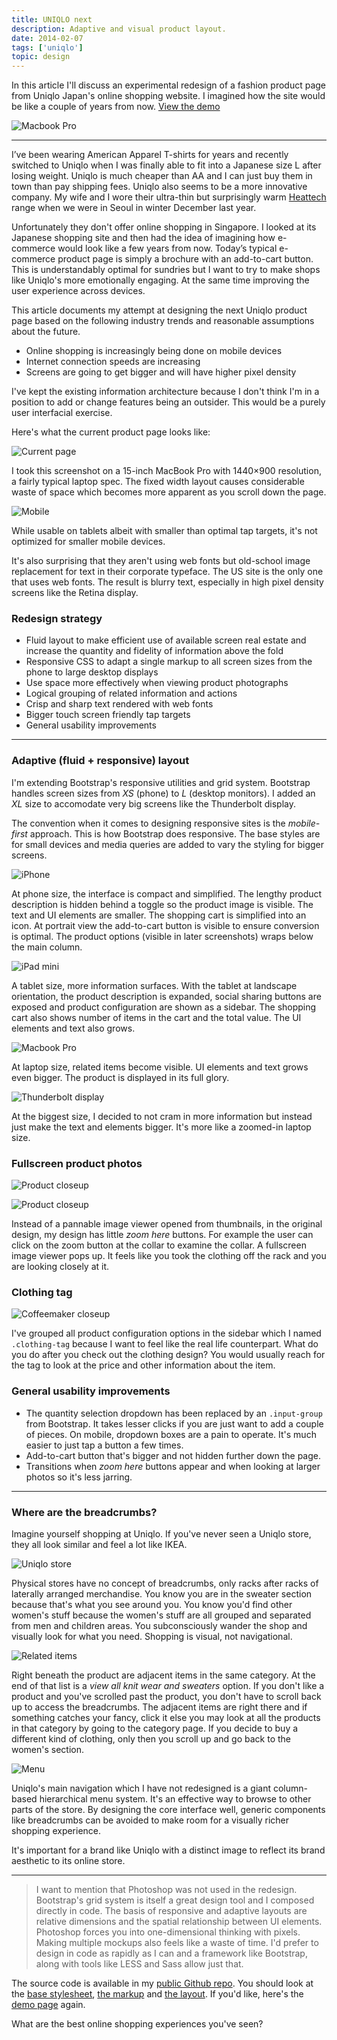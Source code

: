 ```yaml
---
title: UNIQLO next
description: Adaptive and visual product layout.
date: 2014-02-07
tags: ['uniqlo']
topic: design
---
```


In this article I'll discuss an experimental redesign of a fashion product page from Uniqlo Japan's online shopping website. I imagined how the site would be like a couple of years from now. [View the demo](/uniqlo-next-demo)

![Macbook Pro](http://farm4.staticflickr.com/3691/12542507943_4da1c679fc_h.jpg)

---

I’ve been wearing American Apparel T-shirts for years and recently switched to Uniqlo when I was finally able to fit into a Japanese size L after losing weight. Uniqlo is much cheaper than AA and I can just buy them in town than pay shipping fees. Uniqlo also seems to be a more innovative company. My wife and I wore their ultra-thin but surprisingly warm [Heattech](http://www.uniqlo.com/jp/global/L3/us/men.html) range when we were in Seoul in winter December last year.

Unfortunately they don't offer online shopping in Singapore. I looked at its Japanese shopping site and then had the idea of imagining how e-commerce would look like a few years from now. Today’s typical e-commerce product page is simply a brochure with an add-to-cart button. This is understandably optimal for sundries but I want to try to make shops like Uniqlo's more emotionally engaging. At the same time improving the user experience across devices.

This article documents my attempt at designing the next Uniqlo product page based on the following industry trends and reasonable assumptions about the future.

* Online shopping is increasingly being done on mobile devices
* Internet connection speeds are increasing
* Screens are going to get bigger and will have higher pixel density

I've kept the existing information architecture because I don't think I'm in a position to add or change features being an outsider. This would be a purely user interfacial exercise.

Here's what the current product page looks like:

![Current page](http://farm8.staticflickr.com/7331/12535149745_a3ed3de17b_o.jpg)

I took this screenshot on a 15-inch MacBook Pro with 1440&times;900 resolution, a fairly typical laptop spec. The fixed width layout causes considerable waste of space which becomes more apparent as you scroll down the page.

![Mobile](http://farm4.staticflickr.com/3730/12535795703_d63f7edc01_h.jpg)

While usable on tablets albeit with smaller than optimal tap targets, it's not optimized for smaller mobile devices.

It's also surprising that they aren't using web fonts but old-school image replacement for text in their corporate typeface. The US site is the only one that uses web fonts. The result is blurry text, especially in high pixel density screens like the Retina display.


### Redesign strategy

* Fluid layout to make efficient use of available screen real estate and increase the quantity and fidelity of information above the fold
* Responsive CSS to adapt a single markup to all screen sizes from the phone to large desktop displays
* Use space more effectively when viewing product photographs
* Logical grouping of related information and actions
* Crisp and sharp text rendered with web fonts
* Bigger touch screen friendly tap targets
* General usability improvements

---

### Adaptive (fluid + responsive) layout

I'm extending Bootstrap's responsive utilities and grid system. Bootstrap handles screen sizes from _XS_ (phone) to _L_ (desktop monitors). I added an _XL_ size to accomodate very big screens like the Thunderbolt display.

The convention when it comes to designing responsive sites is the _mobile-first_ approach. This is how Bootstrap does responsive. The base styles are for small devices and media queries are added to vary the styling for bigger screens.

![iPhone](http://farm8.staticflickr.com/7318/12543063813_d8d9a9e4a5_h.jpg)

At phone size, the interface is compact and simplified. The lengthy product description is hidden behind a toggle so the product image is visible. The text and UI elements are smaller. The shopping cart is simplified into an icon. At portrait view the add-to-cart button is visible to ensure conversion is optimal. The product options (visible in later screenshots) wraps below the main column.

![iPad mini](http://farm8.staticflickr.com/7423/12542684865_3b3cfdbbab_h.jpg)

A tablet size, more information surfaces. With the tablet at landscape orientation, the product description is expanded, social sharing buttons are exposed and product configuration are shown as a sidebar. The shopping cart also shows number of items in the cart and the total value. The UI elements and text also grows.

![Macbook Pro](http://farm4.staticflickr.com/3691/12542507943_4da1c679fc_h.jpg)

At laptop size, related items become visible. UI elements and text grows even bigger. The product is displayed in its full glory.

![Thunderbolt display](http://farm8.staticflickr.com/7348/12542812604_950f6c71e1_h.jpg)

At the biggest size, I decided to not cram in more information but instead just make the text and elements bigger. It's more like a zoomed-in laptop size.

### Fullscreen product photos

![Product closeup](http://farm6.staticflickr.com/5505/12544810364_9c02dc0e0f_h.jpg)

![Product closeup](http://farm4.staticflickr.com/3712/12544809894_c93d0c47a5_h.jpg)

Instead of a pannable image viewer opened from thumbnails, in the original design, my design has little _zoom here_ buttons. For example the user can click on the zoom button at the collar to examine the collar. A fullscreen image viewer pops up. It feels like you took the clothing off the rack and you are looking closely at it.

### Clothing tag

![Coffeemaker closeup](http://farm4.staticflickr.com/3766/12549702213_b69e525f01_o.jpg)

I've grouped all product configuration options in the sidebar which I named `.clothing-tag` because I want to feel like the real life counterpart. What do you do after you check out the clothing design? You would usually reach for the tag to look at the price and other information about the item.

### General usability improvements

* The quantity selection dropdown has been replaced by an `.input-group` from Bootstrap. It takes lesser clicks if you are just want to add a couple of pieces. On mobile, dropdown boxes are a pain to operate. It's much easier to just tap a button a few times.
* Add-to-cart button that's bigger and not hidden further down the page.
* Transitions when _zoom here_ buttons appear and when looking at larger photos so it's less jarring.

---

### Where are the breadcrumbs?

Imagine yourself shopping at Uniqlo. If you've never seen a Uniqlo store, they all look similar and feel a lot like IKEA.

![Uniqlo store](http://farm6.staticflickr.com/5232/7077557677_6d31a01895_b.jpg)

Physical stores have no concept of breadcrumbs, only racks after racks of laterally arranged merchandise. You know you are in the sweater section because that's what you see around you. You know you'd find other women's stuff because the women's stuff are all grouped and separated from men and children areas. You subconsciously wander the shop and visually look for what you need. Shopping is visual, not navigational.

![Related items](http://farm8.staticflickr.com/7388/12551974875_4abe48aacc_h.jpg)

Right beneath the product are adjacent items in the same category. At the end of that list is a _view all knit wear and sweaters_ option. If you don't like a product and you've scrolled past the product, you don't have to scroll back up to access the breadcrumbs. The adjacent items are right there and if something catches your fancy, click it else you may look at all the products in that category by going to the category page. If you decide to buy a different kind of clothing, only then you scroll up and go back to the women's section.

![Menu](http://farm4.staticflickr.com/3811/12552612204_419f6c9079_b.jpg)

Uniqlo's main navigation which I have not redesigned is a giant column-based hierarchical menu system. It's an effective way to browse to other parts of the store. By designing the core interface well, generic components like breadcrumbs can be avoided to make room for a visually richer shopping experience.

It's important for a brand like Uniqlo with a distinct image to reflect its brand aesthetic to its online store.

---

> I want to mention that Photoshop was not used in the redesign. Bootstrap's grid system is itself a great design tool and I composed directly in code. The basis of responsive and adaptive layouts are relative dimensions and the spatial relationship between UI elements. Photoshop forces you into one-dimensional thinking with pixels. Making multiple mockups also feels like a waste of time. I'd prefer to design in code as rapidly as I can and a framework like Bootstrap, along with tools like LESS and Sass allow just that.

The source code is available in my [public Github repo](https://github.com/aentan/aenism). You should look at the [base stylesheet](https://github.com/aentan/aenism/blob/master/source/assets/stylesheets/uniqlo.scss), [the markup](https://github.com/aentan/aenism/blob/master/source/uniqlo-next-demo.html.erb) and [the layout](https://github.com/aentan/aenism/blob/master/source/layouts/uniqlo.erb). If you'd like, here's the [demo page](/uniqlo-next-demo) again.

What are the best online shopping experiences you've seen?
